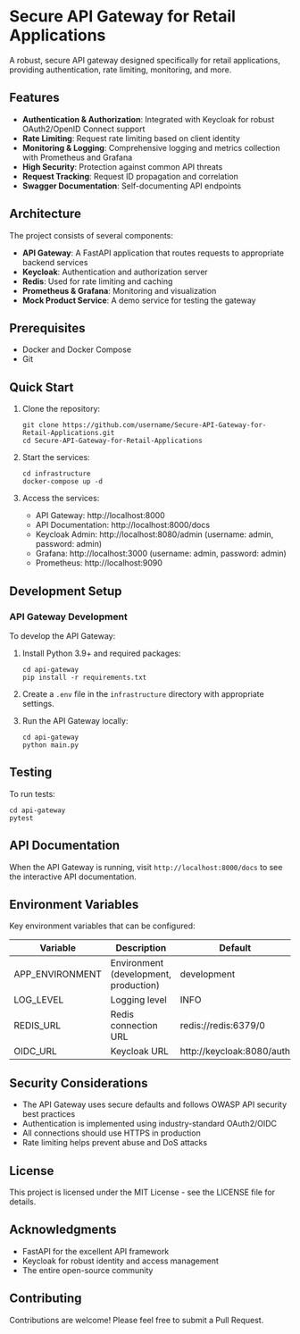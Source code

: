 # Secure API Gateway for Retail Applications

A robust, secure API gateway designed specifically for retail applications, providing authentication, rate limiting, monitoring, and more.

## Features

- **Authentication & Authorization**: Integrated with Keycloak for robust OAuth2/OpenID Connect support
- **Rate Limiting**: Request rate limiting based on client identity
- **Monitoring & Logging**: Comprehensive logging and metrics collection with Prometheus and Grafana
- **High Security**: Protection against common API threats
- **Request Tracking**: Request ID propagation and correlation
- **Swagger Documentation**: Self-documenting API endpoints

## Architecture

The project consists of several components:

- **API Gateway**: A FastAPI application that routes requests to appropriate backend services
- **Keycloak**: Authentication and authorization server
- **Redis**: Used for rate limiting and caching
- **Prometheus & Grafana**: Monitoring and visualization
- **Mock Product Service**: A demo service for testing the gateway

## Prerequisites

- Docker and Docker Compose
- Git

## Quick Start

1. Clone the repository:
   ```
   git clone https://github.com/username/Secure-API-Gateway-for-Retail-Applications.git
   cd Secure-API-Gateway-for-Retail-Applications
   ```

2. Start the services:
   ```
   cd infrastructure
   docker-compose up -d
   ```

3. Access the services:
   - API Gateway: http://localhost:8000
   - API Documentation: http://localhost:8000/docs
   - Keycloak Admin: http://localhost:8080/admin (username: admin, password: admin)
   - Grafana: http://localhost:3000 (username: admin, password: admin)
   - Prometheus: http://localhost:9090

## Development Setup

### API Gateway Development

To develop the API Gateway:

1. Install Python 3.9+ and required packages:
   ```
   cd api-gateway
   pip install -r requirements.txt
   ```

2. Create a `.env` file in the `infrastructure` directory with appropriate settings.

3. Run the API Gateway locally:
   ```
   cd api-gateway
   python main.py
   ```

## Testing

To run tests:

```
cd api-gateway
pytest
```

## API Documentation

When the API Gateway is running, visit `http://localhost:8000/docs` to see the interactive API documentation.

## Environment Variables

Key environment variables that can be configured:

| Variable | Description | Default |
|----------|-------------|---------|
| APP_ENVIRONMENT | Environment (development, production) | development |
| LOG_LEVEL | Logging level | INFO |
| REDIS_URL | Redis connection URL | redis://redis:6379/0 |
| OIDC_URL | Keycloak URL | http://keycloak:8080/auth |

## Security Considerations

- The API Gateway uses secure defaults and follows OWASP API security best practices
- Authentication is implemented using industry-standard OAuth2/OIDC
- All connections should use HTTPS in production
- Rate limiting helps prevent abuse and DoS attacks

## License

This project is licensed under the MIT License - see the LICENSE file for details.

## Acknowledgments

- FastAPI for the excellent API framework
- Keycloak for robust identity and access management
- The entire open-source community

## Contributing

Contributions are welcome! Please feel free to submit a Pull Request. 